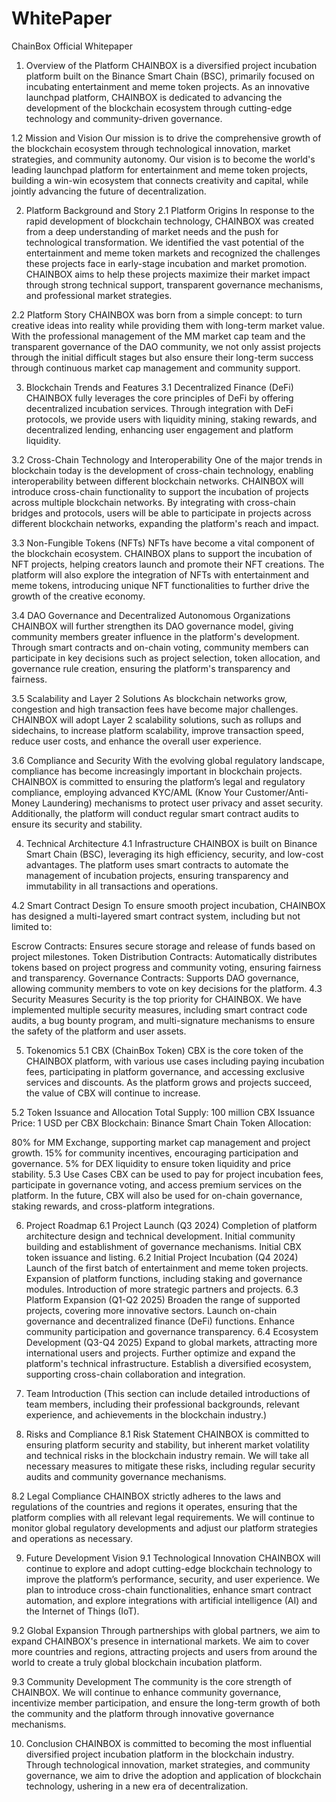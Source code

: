 # WhitePaper
ChainBox Official Whitepaper
1. Overview of the Platform
CHAINBOX is a diversified project incubation platform built on the Binance Smart Chain (BSC), primarily focused on incubating entertainment and meme token projects. As an innovative launchpad platform, CHAINBOX is dedicated to advancing the development of the blockchain ecosystem through cutting-edge technology and community-driven governance.

1.2 Mission and Vision
Our mission is to drive the comprehensive growth of the blockchain ecosystem through technological innovation, market strategies, and community autonomy. Our vision is to become the world's leading launchpad platform for entertainment and meme token projects, building a win-win ecosystem that connects creativity and capital, while jointly advancing the future of decentralization.

2. Platform Background and Story
2.1 Platform Origins
In response to the rapid development of blockchain technology, CHAINBOX was created from a deep understanding of market needs and the push for technological transformation. We identified the vast potential of the entertainment and meme token markets and recognized the challenges these projects face in early-stage incubation and market promotion. CHAINBOX aims to help these projects maximize their market impact through strong technical support, transparent governance mechanisms, and professional market strategies.

2.2 Platform Story
CHAINBOX was born from a simple concept: to turn creative ideas into reality while providing them with long-term market value. With the professional management of the MM market cap team and the transparent governance of the DAO community, we not only assist projects through the initial difficult stages but also ensure their long-term success through continuous market cap management and community support.

3. Blockchain Trends and Features
3.1 Decentralized Finance (DeFi)
CHAINBOX fully leverages the core principles of DeFi by offering decentralized incubation services. Through integration with DeFi protocols, we provide users with liquidity mining, staking rewards, and decentralized lending, enhancing user engagement and platform liquidity.

3.2 Cross-Chain Technology and Interoperability
One of the major trends in blockchain today is the development of cross-chain technology, enabling interoperability between different blockchain networks. CHAINBOX will introduce cross-chain functionality to support the incubation of projects across multiple blockchain networks. By integrating with cross-chain bridges and protocols, users will be able to participate in projects across different blockchain networks, expanding the platform's reach and impact.

3.3 Non-Fungible Tokens (NFTs)
NFTs have become a vital component of the blockchain ecosystem. CHAINBOX plans to support the incubation of NFT projects, helping creators launch and promote their NFT creations. The platform will also explore the integration of NFTs with entertainment and meme tokens, introducing unique NFT functionalities to further drive the growth of the creative economy.

3.4 DAO Governance and Decentralized Autonomous Organizations
CHAINBOX will further strengthen its DAO governance model, giving community members greater influence in the platform's development. Through smart contracts and on-chain voting, community members can participate in key decisions such as project selection, token allocation, and governance rule creation, ensuring the platform's transparency and fairness.

3.5 Scalability and Layer 2 Solutions
As blockchain networks grow, congestion and high transaction fees have become major challenges. CHAINBOX will adopt Layer 2 scalability solutions, such as rollups and sidechains, to increase platform scalability, improve transaction speed, reduce user costs, and enhance the overall user experience.

3.6 Compliance and Security
With the evolving global regulatory landscape, compliance has become increasingly important in blockchain projects. CHAINBOX is committed to ensuring the platform’s legal and regulatory compliance, employing advanced KYC/AML (Know Your Customer/Anti-Money Laundering) mechanisms to protect user privacy and asset security. Additionally, the platform will conduct regular smart contract audits to ensure its security and stability.

4. Technical Architecture
4.1 Infrastructure
CHAINBOX is built on Binance Smart Chain (BSC), leveraging its high efficiency, security, and low-cost advantages. The platform uses smart contracts to automate the management of incubation projects, ensuring transparency and immutability in all transactions and operations.

4.2 Smart Contract Design
To ensure smooth project incubation, CHAINBOX has designed a multi-layered smart contract system, including but not limited to:

Escrow Contracts: Ensures secure storage and release of funds based on project milestones.
Token Distribution Contracts: Automatically distributes tokens based on project progress and community voting, ensuring fairness and transparency.
Governance Contracts: Supports DAO governance, allowing community members to vote on key decisions for the platform.
4.3 Security Measures
Security is the top priority for CHAINBOX. We have implemented multiple security measures, including smart contract code audits, a bug bounty program, and multi-signature mechanisms to ensure the safety of the platform and user assets.

5. Tokenomics
5.1 CBX (ChainBox Token)
CBX is the core token of the CHAINBOX platform, with various use cases including paying incubation fees, participating in platform governance, and accessing exclusive services and discounts. As the platform grows and projects succeed, the value of CBX will continue to increase.

5.2 Token Issuance and Allocation
Total Supply: 100 million CBX
Issuance Price: 1 USD per CBX
Blockchain: Binance Smart Chain
Token Allocation:

80% for MM Exchange, supporting market cap management and project growth.
15% for community incentives, encouraging participation and governance.
5% for DEX liquidity to ensure token liquidity and price stability.
5.3 Use Cases
CBX can be used to pay for project incubation fees, participate in governance voting, and access premium services on the platform. In the future, CBX will also be used for on-chain governance, staking rewards, and cross-platform integrations.

6. Project Roadmap
6.1 Project Launch (Q3 2024)
Completion of platform architecture design and technical development.
Initial community building and establishment of governance mechanisms.
Initial CBX token issuance and listing.
6.2 Initial Project Incubation (Q4 2024)
Launch of the first batch of entertainment and meme token projects.
Expansion of platform functions, including staking and governance modules.
Introduction of more strategic partners and projects.
6.3 Platform Expansion (Q1-Q2 2025)
Broaden the range of supported projects, covering more innovative sectors.
Launch on-chain governance and decentralized finance (DeFi) functions.
Enhance community participation and governance transparency.
6.4 Ecosystem Development (Q3-Q4 2025)
Expand to global markets, attracting more international users and projects.
Further optimize and expand the platform's technical infrastructure.
Establish a diversified ecosystem, supporting cross-chain collaboration and integration.
7. Team Introduction
(This section can include detailed introductions of team members, including their professional backgrounds, relevant experience, and achievements in the blockchain industry.)

8. Risks and Compliance
8.1 Risk Statement
CHAINBOX is committed to ensuring platform security and stability, but inherent market volatility and technical risks in the blockchain industry remain. We will take all necessary measures to mitigate these risks, including regular security audits and community governance mechanisms.

8.2 Legal Compliance
CHAINBOX strictly adheres to the laws and regulations of the countries and regions it operates, ensuring that the platform complies with all relevant legal requirements. We will continue to monitor global regulatory developments and adjust our platform strategies and operations as necessary.

9. Future Development Vision
9.1 Technological Innovation
CHAINBOX will continue to explore and adopt cutting-edge blockchain technology to improve the platform’s performance, security, and user experience. We plan to introduce cross-chain functionalities, enhance smart contract automation, and explore integrations with artificial intelligence (AI) and the Internet of Things (IoT).

9.2 Global Expansion
Through partnerships with global partners, we aim to expand CHAINBOX's presence in international markets. We aim to cover more countries and regions, attracting projects and users from around the world to create a truly global blockchain incubation platform.

9.3 Community Development
The community is the core strength of CHAINBOX. We will continue to enhance community governance, incentivize member participation, and ensure the long-term growth of both the community and the platform through innovative governance mechanisms.

10. Conclusion
CHAINBOX is committed to becoming the most influential diversified project incubation platform in the blockchain industry. Through technological innovation, market strategies, and community governance, we aim to drive the adoption and application of blockchain technology, ushering in a new era of decentralization.
